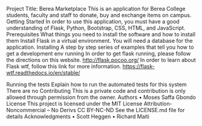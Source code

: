 Project Title: Berea Marketplace
This is an application for Berea College students, faculty and staff to donate, buy and exchange items on campus.
Getting Started
In order to use this application, you must have a good understanding of Flask, Python, Bootstrap, CSS, HTML, and JavaScript. 
Prerequisites
What things you need to install the software and how to install them
Install Flask in a virtual environment.
You will need a database for the application. 
Installing
A step by step series of examples that tell you how to get a development env running
In order to get flask running, please follow the directions on this website.
http://flask.pocoo.org/ 
In order to learn about Flask wtf, follow this link for more information.
https://flask-wtf.readthedocs.io/en/stable/ 

Running the tests
Explain how to run the automated tests for this system
There are no 
Contributing
This is a private code and contribution is only allowed through permission from the owner. 
Authors
•	Moses Saffa Gbondo  
License
This project is licensed under the MIT License
 Attribution-Noncommercial – No Derivs CC BY-NC-ND
See the LICENSE.md file for details
Acknowledgments
•	Scott Heggen
•	Richard Maiti

